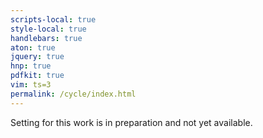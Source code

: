 ```yaml
---
scripts-local: true
style-local: true
handlebars: true
aton: true
jquery: true
hnp: true
pdfkit: true
vim: ts=3
permalink: /cycle/index.html
---
```


Setting for this work is in preparation and not yet available.


